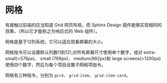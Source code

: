 # 网格

有接触过前端的应当知道 Grid 网页布局，而 Sphinx Design 插件能够实现相同的效果。（所以它才能称之为响应式的 Web 组件）。

网格是基于12列系统，它可以适应观看屏幕的大小。

网格指令可以设置默认列数(1到12);对所有屏幕尺寸使用单个数字，或对 extra-small(<576px)、 small (768px)、 medium(992px)和 large screens(>1200px)使用四个数字，然后为每个项目设置子网格项指令。

网格有三种指令，分别为 `gird`、 `grid-item`、 `grid-item-card`。
